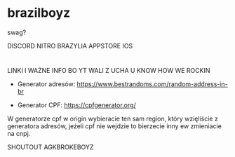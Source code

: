 # brazilboyz
swag?

DISCORD NITRO BRAZYLIA APPSTORE IOS
#
LINKI I WAŻNE INFO BO YT WALI Z UCHA U KNOW HOW WE ROCKIN
- Generator adresów:
 https://www.bestrandoms.com/random-address-in-br

- Generator CPF:
  https://cpfgenerator.org/

W generatorze cpf w origin wybieracie ten sam region, który wzięliście z generatora adresów, jeżeli cpf nie wejdzie to bierzecie inny ew zmieniacie na cnpj.

SHOUTOUT AGKBROKEBOYZ
